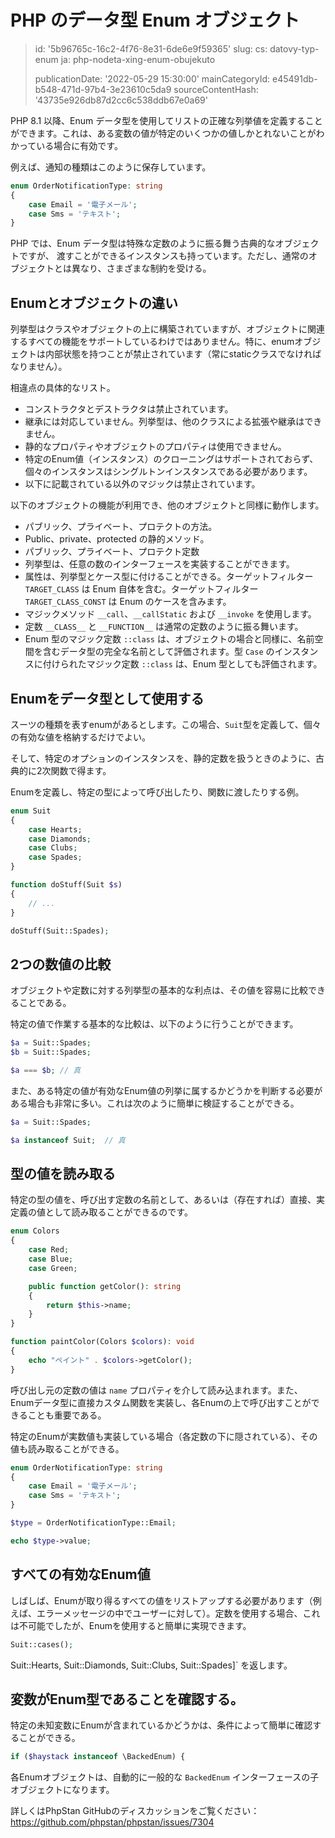 PHP のデータ型 Enum オブジェクト
=====================

> id: '5b96765c-16c2-4f76-8e31-6de6e9f59365'
> slug:
> 	cs: datovy-typ-enum
> 	ja: php-nodeta-xing-enum-obujekuto
> 
> publicationDate: '2022-05-29 15:30:00'
> mainCategoryId: e45491db-b548-471d-97b4-3e23610c5da9
> sourceContentHash: '43735e926db87d2cc6c538ddb67e0a69'

PHP 8.1 以降、Enum データ型を使用してリストの正確な列挙値を定義することができます。これは、ある変数の値が特定のいくつかの値しかとれないことがわかっている場合に有効です。

例えば、通知の種類はこのように保存しています。

```php
enum OrderNotificationType: string
{
    case Email = '電子メール';
    case Sms = 'テキスト';
}
```

PHP では、Enum データ型は特殊な定数のように振る舞う古典的なオブジェクトですが、 渡すことができるインスタンスも持っています。ただし、通常のオブジェクトとは異なり、さまざまな制約を受ける。

Enumとオブジェクトの違い
-----------------------

列挙型はクラスやオブジェクトの上に構築されていますが、オブジェクトに関連するすべての機能をサポートしているわけではありません。特に、enumオブジェクトは内部状態を持つことが禁止されています（常にstaticクラスでなければなりません）。

相違点の具体的なリスト。

- コンストラクタとデストラクタは禁止されています。
- 継承には対応していません。列挙型は、他のクラスによる拡張や継承はできません。
- 静的なプロパティやオブジェクトのプロパティは使用できません。
- 特定のEnum値（インスタンス）のクローニングはサポートされておらず、個々のインスタンスはシングルトンインスタンスである必要があります。
- 以下に記載されている以外のマジックは禁止されています。

以下のオブジェクトの機能が利用でき、他のオブジェクトと同様に動作します。

- パブリック、プライベート、プロテクトの方法。
- Public、private、protected の静的メソッド。
- パブリック、プライベート、プロテクト定数
- 列挙型は、任意の数のインターフェースを実装することができます。
- 属性は、列挙型とケース型に付けることができる。ターゲットフィルター `TARGET_CLASS` は Enum 自体を含む。ターゲットフィルター `TARGET_CLASS_CONST` は Enum のケースを含みます。
- マジックメソッド `__call`、`__callStatic` および `__invoke` を使用します。
- 定数 `__CLASS__` と `__FUNCTION__` は通常の定数のように振る舞います。
- Enum 型のマジック定数 `::class` は、オブジェクトの場合と同様に、名前空間を含むデータ型の完全な名前として評価されます。型 `Case` のインスタンスに付けられたマジック定数 `::class` は、Enum 型としても評価されます。

Enumをデータ型として使用する
-----------------------------

スーツの種類を表すenumがあるとします。この場合、`Suit`型を定義して、個々の有効な値を格納するだけでよい。

そして、特定のオプションのインスタンスを、静的定数を扱うときのように、古典的に2次関数で得ます。

Enumを定義し、特定の型によって呼び出したり、関数に渡したりする例。

```php
enum Suit
{
	case Hearts;
	case Diamonds;
	case Clubs;
	case Spades;
}

function doStuff(Suit $s)
{
	// ...
}

doStuff(Suit::Spades);
```

2つの数値の比較
---------------------

オブジェクトや定数に対する列挙型の基本的な利点は、その値を容易に比較できることである。

特定の値で作業する基本的な比較は、以下のように行うことができます。

```php
$a = Suit::Spades;
$b = Suit::Spades;

$a === $b; // 真
```

また、ある特定の値が有効なEnum値の列挙に属するかどうかを判断する必要がある場合も非常に多い。これは次のように簡単に検証することができる。

```php
$a = Suit::Spades;

$a instanceof Suit;  // 真
```

型の値を読み取る
---------------------

特定の型の値を、呼び出す定数の名前として、あるいは（存在すれば）直接、実定義の値として読み取ることができるのです。

```php
enum Colors
{
	case Red;
	case Blue;
	case Green;

	public function getColor(): string
	{
	    return $this->name;
	}
}

function paintColor(Colors $colors): void
{
	echo "ペイント" . $colors->getColor();
}
```

呼び出し元の定数の値は `name` プロパティを介して読み込まれます。また、Enumデータ型に直接カスタム関数を実装し、各Enumの上で呼び出すことができることも重要である。

特定のEnumが実数値も実装している場合（各定数の下に隠されている）、その値も読み取ることができる。

```php
enum OrderNotificationType: string
{
    case Email = '電子メール';
    case Sms = 'テキスト';
}

$type = OrderNotificationType::Email;

echo $type->value;
```

すべての有効なEnum値
-----------------------------

しばしば、Enumが取り得るすべての値をリストアップする必要があります（例えば、エラーメッセージの中でユーザーに対して）。定数を使用する場合、これは不可能でしたが、Enumを使用すると簡単に実現できます。

```php
Suit::cases();
```

Suit::Hearts, Suit::Diamonds, Suit::Clubs, Suit::Spades]` を返します。

変数がEnum型であることを確認する。
---------------------------------

特定の未知変数にEnumが含まれているかどうかは、条件によって簡単に確認することができる。

```php
if ($haystack instanceof \BackedEnum) {
```

各Enumオブジェクトは、自動的に一般的な `BackedEnum` インターフェースの子オブジェクトになります。

詳しくはPhpStan GitHubのディスカッションをご覧ください： https://github.com/phpstan/phpstan/issues/7304
